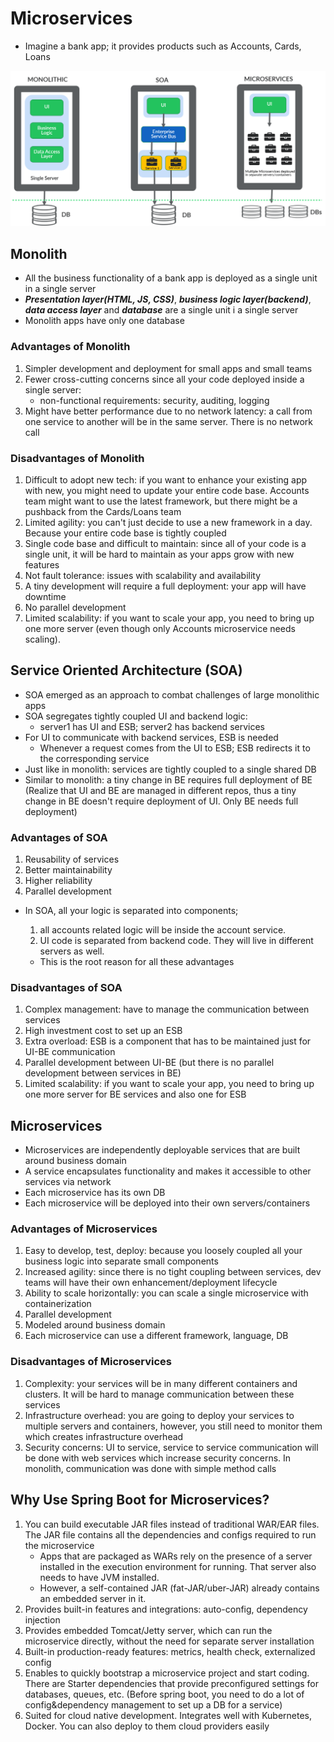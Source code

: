# Microservices

- Imagine a bank app; it provides products such as Accounts, Cards, Loans

![mono-soa-micro.png](./mono-soa-micro.png)

## Monolith

- All the business functionality of a bank app is deployed as a single unit in a single server
- ***Presentation layer(HTML, JS, CSS)***, ***business logic layer(backend)***, ***data access layer*** and
  ***database*** are a single unit i a single server
- Monolith apps have only one database

### Advantages of Monolith

1. Simpler development and deployment for small apps and small teams
2. Fewer cross-cutting concerns since all your code deployed inside a single server:
    - non-functional requirements: security, auditing, logging
3. Might have better performance due to no network latency: a call from one service to another will be in the same
   server. There is no network call

### Disadvantages of Monolith

1. Difficult to adopt new tech: if you want to enhance your existing app with new, you might need to update your
   entire code base. Accounts team might want to use the latest framework, but there might be a pushback from
   the Cards/Loans
   team
2. Limited agility: you can't just decide to use a new framework in a day. Because your entire code base is tightly
   coupled
3. Single code base and difficult to maintain: since all of your code is a single unit, it will be hard to maintain as
   your apps grow with new features
4. Not fault tolerance: issues with scalability and availability
5. A tiny development will require a full deployment: your app will have downtime
6. No parallel development
7. Limited scalability: if you want to scale your app, you need to bring up one more server (even though only Accounts
   microservice needs scaling).

## Service Oriented Architecture (SOA)

- SOA emerged as an approach to combat challenges of large monolithic apps
- SOA segregates tightly coupled UI and backend logic:
    - server1 has UI and ESB; server2 has backend services
- For UI to communicate with backend services, ESB is needed
    - Whenever a request comes from the UI to ESB; ESB redirects it to the corresponding service
- Just like in monolith: services are tightly coupled to a single shared DB
- Similar to monolith: a tiny change in BE requires full deployment of BE (Realize that UI and BE are managed in
  different repos, thus a tiny change in BE doesn't require deployment of UI. Only BE needs full deployment)

### Advantages of SOA

1. Reusability of services
2. Better maintainability
3. Higher reliability
4. Parallel development

- In SOA, all your logic is separated into components;
    1. all accounts related logic will be inside the account service.
    2. UI code is separated from backend code. They will live in different servers as well.

    - This is the root reason for all these advantages

### Disadvantages of SOA

1. Complex management: have to manage the communication between services
2. High investment cost to set up an ESB
3. Extra overload: ESB is a component that has to be maintained just for UI-BE communication
4. Parallel development between UI-BE (but there is no parallel development between services in BE)
5. Limited scalability: if you want to scale your app, you need to bring up one more server for BE services and also one
   for ESB

## Microservices

- Microservices are independently deployable services that are built around business domain
- A service encapsulates functionality and makes it accessible to other services via network
- Each microservice has its own DB
- Each microservice will be deployed into their own servers/containers

### Advantages of Microservices

1. Easy to develop, test, deploy: because you loosely coupled all your business logic into separate small components
2. Increased agility: since there is no tight coupling between services, dev teams will have their own
   enhancement/deployment lifecycle
3. Ability to scale horizontally: you can scale a single microservice with containerization
4. Parallel development
5. Modeled around business domain
6. Each microservice can use a different framework, language, DB

### Disadvantages of Microservices

1. Complexity: your services will be in many different containers and clusters. It will be hard to manage communication
   between these services
2. Infrastructure overhead: you are going to deploy your services to multiple servers and containers, however, you still
   need to monitor them which creates infrastructure overhead
3. Security concerns: UI to service, service to service communication will be done with web services which increase
   security concerns. In monolith, communication was done with simple method calls

## Why Use Spring Boot for Microservices?

1. You can build executable JAR files instead of traditional WAR/EAR files. The JAR file contains all the dependencies
   and configs required to run the microservice
    - Apps that are packaged as WARs rely on the presence of a server installed in the execution environment for
      running. That server also needs to have JVM installed.
    - However, a self-contained JAR (fat-JAR/uber-JAR) already contains an embedded server in it.
2. Provides built-in features and integrations: auto-config, dependency injection
3. Provides embedded Tomcat/Jetty server, which can run the microservice directly, without the need for separate server
   installation
4. Built-in production-ready features: metrics, health check, externalized config
5. Enables to quickly bootstrap a microservice project and start coding. There are Starter dependencies that provide
   preconfigured settings for databases, queues, etc. (Before spring boot, you need to do a lot of config&dependency
   management to set up a DB for a service)
6. Suited for cloud native development. Integrates well with Kubernetes, Docker. You can also deploy to them cloud
   providers easily